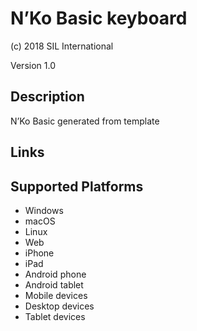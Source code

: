 N’Ko Basic keyboard
==============

(c) 2018 SIL International

Version 1.0

Description
-----------

N’Ko Basic generated from template

Links
-----

Supported Platforms
-------------------
 * Windows
 * macOS
 * Linux
 * Web
 * iPhone
 * iPad
 * Android phone
 * Android tablet
 * Mobile devices
 * Desktop devices
 * Tablet devices


